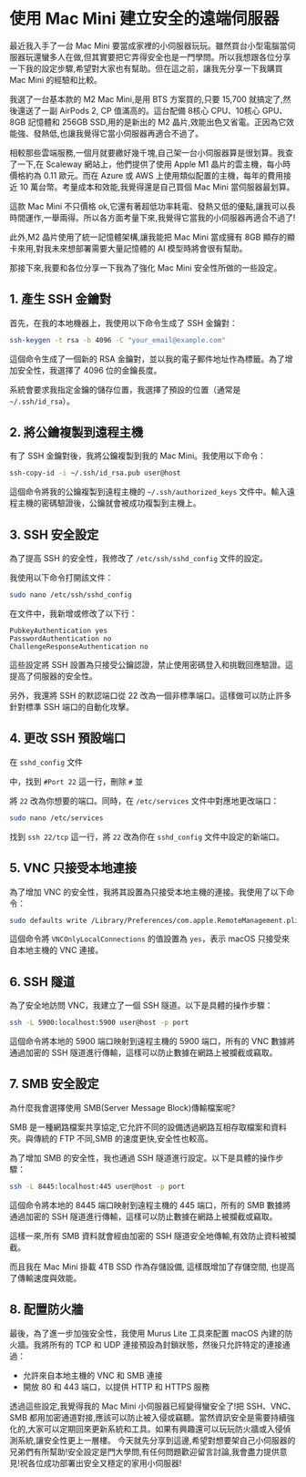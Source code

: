 # 使用 Mac Mini 建立安全的遠端伺服器

最近我入手了一台 Mac Mini 要當成家裡的小伺服器玩玩。雖然買台小型電腦當伺服器玩還蠻多人在做,但其實要把它弄得安全也是一門學問。所以我想跟各位分享一下我的設定步驟,希望對大家也有幫助。但在這之前，讓我先分享一下我購買 Mac Mini 的經驗和比較。

我選了一台基本款的 M2 Mac Mini,是用 BTS 方案買的,只要 15,700 就搞定了,然後還送了一副 AirPods 2, CP 值滿高的。這台配備 8核心 CPU、10核心 GPU、8GB 記憶體和 256GB SSD,用的是新出的 M2 晶片,效能出色又省電。正因為它效能強、發熱低,也讓我覺得它當小伺服器再適合不過了。

相較那些雲端服務,一個月就要繳好幾千塊,自己架一台小伺服器算是很划算。我查了一下,在 Scaleway 網站上，他們提供了使用 Apple M1 晶片的雲主機，每小時價格約為 0.11 歐元。而在 Azure 或 AWS 上使用類似配置的主機，每年的費用接近 10 萬台幣。考量成本和效能,我覺得還是自己買個 Mac Mini 當伺服器最划算。

這款 Mac Mini 不只價格 ok,它還有著超低功率耗電、發熱又低的優點,讓我可以長時間運作,一舉兩得。所以各方面考量下來,我覺得它當我的小伺服器再適合不過了!

此外,M2 晶片使用了統一記憶體架構,讓我能把 Mac Mini 當成擁有 8GB 顯存的顯卡來用,對我未來想部署需要大量記憶體的 AI 模型時將會很有幫助。

那接下來,我要和各位分享一下我為了強化 Mac Mini 安全性所做的一些設定。

## 1. 產生 SSH 金鑰對

首先，在我的本地機器上，我使用以下命令生成了 SSH 金鑰對：

```bash
ssh-keygen -t rsa -b 4096 -C "your_email@example.com"
```

這個命令生成了一個新的 RSA 金鑰對，並以我的電子郵件地址作為標籤。為了增加安全性，我選擇了 4096 位的金鑰長度。

系統會要求我指定金鑰的儲存位置，我選擇了預設的位置（通常是 `~/.ssh/id_rsa`）。

## 2. 將公鑰複製到遠程主機

有了 SSH 金鑰對後，我將公鑰複製到我的 Mac Mini。我使用以下命令：

```bash
ssh-copy-id -i ~/.ssh/id_rsa.pub user@host
```

這個命令將我的公鑰複製到遠程主機的 `~/.ssh/authorized_keys` 文件中。輸入遠程主機的密碼驗證後，公鑰就會被成功複製到主機上。

## 3. SSH 安全設定

為了提高 SSH 的安全性，我修改了 `/etc/ssh/sshd_config` 文件的設定。

我使用以下命令打開該文件：

```bash
sudo nano /etc/ssh/sshd_config
```

在文件中，我新增或修改了以下行：

```text
PubkeyAuthentication yes
PasswordAuthentication no
ChallengeResponseAuthentication no
```

這些設定將 SSH 設置為只接受公鑰認證，禁止使用密碼登入和挑戰回應驗證。這提高了伺服器的安全性。

另外，我還將 SSH 的默認端口從 22 改為一個非標準端口。這樣做可以防止許多針對標準 SSH 端口的自動化攻擊。

## 4. 更改 SSH 預設端口

在 `sshd_config` 文件

中，找到 `#Port 22` 這一行，刪除 `#` 並

將 `22` 改為你想要的端口。同時，在 `/etc/services` 文件中對應地更改端口：

```bash
sudo nano /etc/services
```

找到 `ssh 22/tcp` 這一行，將 `22` 改為你在 `sshd_config` 文件中設定的新端口。

## 5. VNC 只接受本地連接

為了增加 VNC 的安全性，我將其設置為只接受本地主機的連接。我使用了以下命令：

```bash
sudo defaults write /Library/Preferences/com.apple.RemoteManagement.plist VNCOnlyLocalConnections -bool yes
```

這個命令將 `VNCOnlyLocalConnections` 的值設置為 `yes`，表示 macOS 只接受來自本地主機的 VNC 連接。

## 6. SSH 隧道

為了安全地訪問 VNC，我建立了一個 SSH 隧道。以下是具體的操作步驟：

```bash
ssh -L 5900:localhost:5900 user@host -p port
```

這個命令將本地的 5900 端口映射到遠程主機的 5900 端口，所有的 VNC 數據將通過加密的 SSH 隧道進行傳輸，這樣可以防止數據在網路上被攔截或竊取。

## 7. SMB 安全設定

為什麼我會選擇使用 SMB(Server Message Block)傳輸檔案呢?

SMB 是一種網路檔案共享協定,它允許不同的設備透過網路互相存取檔案和資料夾。與傳統的 FTP 不同,SMB 的速度更快,安全性也較高。

為了增加 SMB 的安全性，我也通過 SSH 隧道進行設定。以下是具體的操作步驟：

```bash
ssh -L 8445:localhost:445 user@host -p port
```

這個命令將本地的 8445 端口映射到遠程主機的 445 端口，所有的 SMB 數據將通過加密的 SSH 隧道進行傳輸，這樣可以防止數據在網路上被攔截或竊取。

這樣一來,所有 SMB 資料就會經由加密的 SSH 隧道安全地傳輸,有效防止資料被攔截。

而且我在 Mac Mini 掛載 4TB SSD 作為存儲設備, 這樣既增加了存儲空間, 也提高了傳輸速度與效能。

## 8. 配置防火牆

最後，為了進一步加強安全性，我使用 Murus Lite 工具來配置 macOS 內建的防火牆。我將所有的 TCP 和 UDP 連接預設為封鎖狀態，然後只允許特定的連接通過：

- 允許來自本地主機的 VNC 和 SMB 連接
- 開放 80 和 443 端口，以提供 HTTP 和 HTTPS 服務

透過這些設定,我覺得我的 Mac Mini 小伺服器已經變得蠻安全了!把 SSH、VNC、SMB 都用加密通道對接,應該可以防止被入侵或竊聽。當然資訊安全是需要持續強化的,大家可以定期回來更新系統和工具。如果有興趣還可以玩玩防火牆或入侵偵測系統,讓安全性更上一層樓。
今天就先分享到這邊,希望對想要架自己小伺服器的兄弟們有所幫助!安全設定是門大學問,有任何問題歡迎留言討論,我會盡力提供意見!祝各位成功部署出安全又穩定的家用小伺服器!
